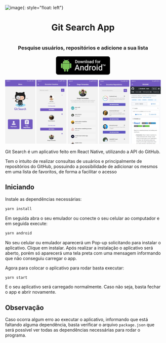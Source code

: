 ![image](path-to-image.jpg){: style="float: left"}
<h1 align="center">Git Search App <h1>
<h3 align="center">Pesquise usuários, repositórios e adicione a sua lista</h3>

<p align="center">
  <a href="https://drive.google.com/file/d/1rbdADrFLHxBktDZAPfJ0JFQhPaWMYsNG/view?usp=sharing">
    <img alt="app-store" src="Images/download.png" />
  </a>
</p>


![Images/home.jpeg](Images/app.png)


Git Search é um aplicativo feito em React Native, utilizando a API do GitHub.

Tem o intuito de realizar consultas de usuários e principalmente de repositórios do GitHub, possuindo a possibilidade de adicionar os mesmos em uma lista de favoritos, de forma a facilitar o acesso

## Iniciando

Instale as dependências necessárias:

```bash
yarn install
```

Em seguida abra o seu emulador ou conecte o seu celular ao computador e em seguida execute:

```bash
yarn android
```

No seu celular ou emulador aparecerá um Pop-up solicitando para instalar o aplicativo. Clique em instalar. Após realizar a instalação o aplicativo será aberto, porém só aparecerá uma tela preta com uma mensagem informando que não conseguiu carregar o app.

Agora para colocar o aplicativo para rodar basta executar:

```bash
yarn start
```

E o seu aplicativo será carregado normalmente. Caso não seja, basta fechar o app e abrir novamente.

## Observação

Caso ocorra algum erro ao executar o aplicativo, informando que está faltando alguma dependência, basta verificar o arquivo `package.json` que será possível ver todas as dependências necessárias para rodar o programa.
